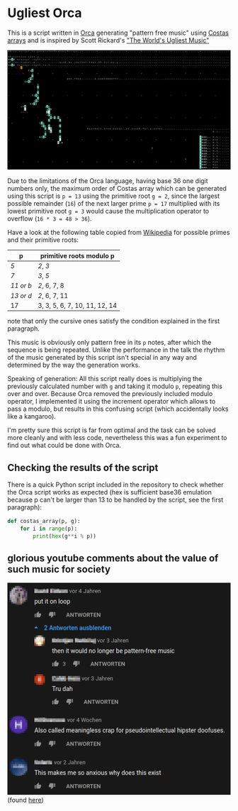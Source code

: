 # Ugliest Orca

This is a script written in [Orca](https://100r.co/site/orca.html) generating "pattern free music" using [Costas arrays](https://en.wikipedia.org/wiki/Costas_array) and is inspired by Scott Rickard's ["The World's Ugliest Music"](https://www.youtube.com/watch?v=RENk9PK06AQ)

![screenshot of the Orca script, it kinda looks like a kangaroo](screenshots/screenshot-ugliest-orca.png)

Due to the limitations of the Orca language, having base 36 one digit numbers only, the maximum order of Costas array which can be generated using this script is `p = 13` using the primitive root `g = 2`, since the largest possible remainder (`16`) of the next larger prime `p = 17` multiplied with its lowest primitive root `g = 3` would cause the multiplication operator to overflow (`16 * 3 = 48 > 36`).

Have a look at the following table copied from [Wikipedia](https://en.wikipedia.org/wiki/Primitive_root_modulo_n) for possible primes and their primitive roots:

|p|primitive roots modulo p|
|--|------------------------|
|*5*|*2*, *3*|
|*7*|*3*, *5*|
|*11 or b*|*2*, 6, 7, 8|
|*13 or d*|*2*, 6, 7, 11|
|17|3, 3, 5, 6, 7, 10, 11, 12, 14|

note that only the cursive ones satisfy the condition explained in the first paragraph.

This music is obviously only pattern free in its `p` notes, after which the sequence is being repeated. Unlike the performance in the talk the rhythm of the music generated by this script isn't special in any way and determined by the way the generation works.

Speaking of generation: All this script really does is multiplying the previously calculated number with `g` and taking it modulo `p`, repeating this over and over. Because Orca removed the previously included modulo operator, I implemented it using the increment operator which allows to pass a modulo, but results in this confusing script (which accidentally looks like a kangaroo).

I'm pretty sure this script is far from optimal and the task can be solved more cleanly and with less code, nevertheless this was a fun experiment to find out what could be done with Orca.

## Checking the results of the script
There is a quick Python script included in the repository to check whether the Orca script works as expected (hex is sufficient base36 emulation because p can't be larger than 13 to be handled by the script, see the first paragraph):

```python
def costas_array(p, g):
    for i in range(p):
        print(hex(g**i % p))
```
## glorious youtube comments about the value of such music for society
![Screenshot of youtube comments](screenshots/youtube-comments.png)
(found [here](https://www.youtube.com/watch?v=RaoRNMmpa_s))
